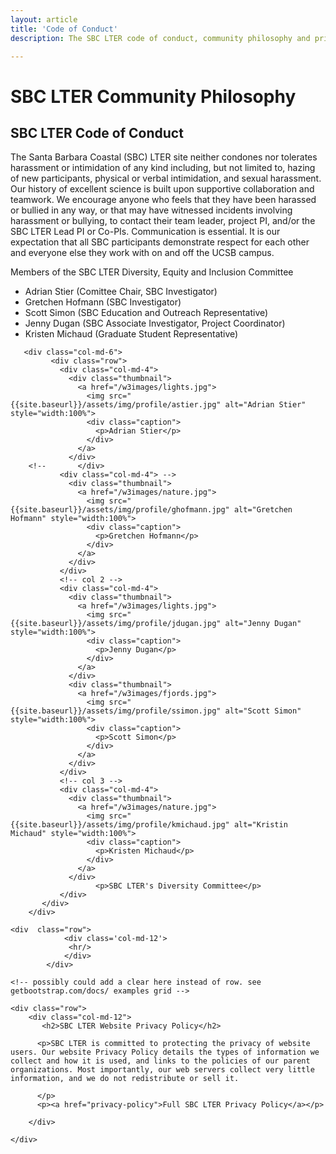 ```yaml
---
layout: article
title: 'Code of Conduct'
description: The SBC LTER code of conduct, community philosophy and privacy policies described.

---
```


<h1>SBC LTER Community Philosophy</h1>
	
<!-- how to col: individual articles can vary the col widths; for full-width total should = 12. 
	col-md scales up (med to large desktops), and automatically stacks on phones and tablets (within the row). -->


<div id="main-container">
	<div class="row">
	   	<div class="col-md-6">
		   <h2>SBC LTER Code of Conduct</h2>
		   <p class="lead">The Santa Barbara Coastal (SBC) LTER site neither condones nor tolerates harassment or intimidation of any kind including, but not limited to, hazing of new participants, physical or verbal intimidation, and sexual harassment. Our history of excellent science is built upon supportive collaboration and teamwork. We encourage anyone who feels that they have been harassed or bullied in any way, or that may have witnessed incidents involving harassment or bullying, to contact their team leader, project PI, and/or the SBC LTER Lead PI or Co-PIs. Communication is essential. It is our expectation that all SBC participants demonstrate respect for each other and everyone else they work with on and off the UCSB campus. 
		   </p>		   
           <p>Members of the SBC LTER Diversity, Equity and Inclusion Committee </p>
            <ul>
                <li>Adrian Stier (Comittee Chair, SBC Investigator)</li>
                <li>Gretchen Hofmann (SBC Investigator)</li>
                <li>Scott Simon (SBC Education and Outreach Representative)</li>
                <li>Jenny Dugan (SBC Associate Investigator, Project Coordinator)</li>
                <li>Kristen Michaud (Graduate Student Representative)</li>
            </ul>
        </div>

       <div class="col-md-6">
			 <div class="row">
			   <div class="col-md-4">
			     <div class="thumbnail">
			       <a href="/w3images/lights.jpg">
			         <img src="{{site.baseurl}}/assets/img/profile/astier.jpg" alt="Adrian Stier" style="width:100%">
			         <div class="caption">
			           <p>Adrian Stier</p>
			         </div>
			       </a>
			     </div>
		<!-- 	   </div>
			   <div class="col-md-4"> -->
			     <div class="thumbnail">
			       <a href="/w3images/nature.jpg">
			         <img src="{{site.baseurl}}/assets/img/profile/ghofmann.jpg" alt="Gretchen Hofmann" style="width:100%">
			         <div class="caption">
			           <p>Gretchen Hofmann</p>
			         </div>
			       </a>
			     </div>
			   </div>
			   <!-- col 2 -->
			   <div class="col-md-4">
			     <div class="thumbnail">
			       <a href="/w3images/lights.jpg">
			         <img src="{{site.baseurl}}/assets/img/profile/jdugan.jpg" alt="Jenny Dugan" style="width:100%">
			         <div class="caption">
			           <p>Jenny Dugan</p>
			         </div>
			       </a>
			     </div>
			     <div class="thumbnail">
			       <a href="/w3images/fjords.jpg">
			         <img src="{{site.baseurl}}/assets/img/profile/ssimon.jpg" alt="Scott Simon" style="width:100%">
			         <div class="caption">
			           <p>Scott Simon</p>
			         </div>
			       </a>
			     </div>
			   </div>
			   <!-- col 3 -->
			   <div class="col-md-4">
			     <div class="thumbnail">
			       <a href="/w3images/nature.jpg">
			         <img src="{{site.baseurl}}/assets/img/profile/kmichaud.jpg" alt="Kristin Michaud" style="width:100%">
			         <div class="caption">
			           <p>Kristen Michaud</p>
			         </div>
			       </a>
			     </div>
			           <p>SBC LTER's Diversity Committee</p>		         
			   </div>
		   </div> 
        </div>

	<div  class="row">
	            <div class='col-md-12'>
	             <hr/>
	            </div>
	        </div>
	
    <!-- possibly could add a clear here instead of row. see getbootstrap.com/docs/ examples grid -->
    
    <div class="row"> 
        <div class="col-md-12">
		   <h2>SBC LTER Website Privacy Policy</h2>
			
          <p>SBC LTER is committed to protecting the privacy of website users. Our website Privacy Policy details the types of information we collect and how it is used, and links to the policies of our parent organizations. Most importantly, our web servers collect very little information, and we do not redistribute or sell it.
			  
          </p>
          <p><a href="privacy-policy">Full SBC LTER Privacy Policy</a></p>
		  
        </div>
<!-- >
       <div class="col-md-8">
       <p>block has an image. </p>
       
         
     </div>
     -->
        
     
     
    </div>
</div>